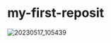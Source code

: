 ﻿# my-first-reposit
![20230517_105439](https://github.com/Fahmida29/my-first-reposit/assets/133533813/0e982b5b-3b5f-4fa9-914b-e9d4ca7b9ab4)
